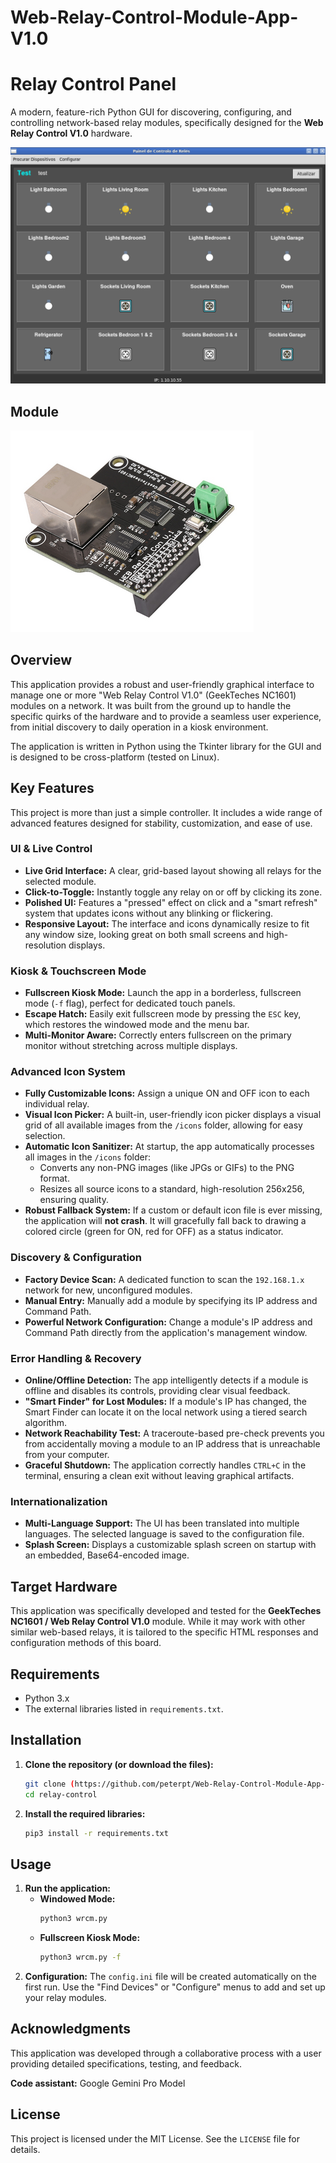 # Web-Relay-Control-Module-App-V1.0

# Relay Control Panel

A modern, feature-rich Python GUI for discovering, configuring, and controlling network-based relay modules, specifically designed for the **Web Relay Control V1.0** hardware.

![Application Screenshot](https://github.com/peterpt/Web-Relay-Control-Module-App-V1.0/blob/main/appok.png)


## Module

![Module Screenshot](https://github.com/peterpt/Web-Relay-Control-Module-App-V1.0/blob/main/module.png)
## Overview

This application provides a robust and user-friendly graphical interface to manage one or more "Web Relay Control V1.0" (GeekTeches NC1601) modules on a network. It was built from the ground up to handle the specific quirks of the hardware and to provide a seamless user experience, from initial discovery to daily operation in a kiosk environment.

The application is written in Python using the Tkinter library for the GUI and is designed to be cross-platform (tested on Linux).

## Key Features

This project is more than just a simple controller. It includes a wide range of advanced features designed for stability, customization, and ease of use.

### UI & Live Control
*   **Live Grid Interface:** A clear, grid-based layout showing all relays for the selected module.
*   **Click-to-Toggle:** Instantly toggle any relay on or off by clicking its zone.
*   **Polished UI:** Features a "pressed" effect on click and a "smart refresh" system that updates icons without any blinking or flickering.
*   **Responsive Layout:** The interface and icons dynamically resize to fit any window size, looking great on both small screens and high-resolution displays.

### Kiosk & Touchscreen Mode
*   **Fullscreen Kiosk Mode:** Launch the app in a borderless, fullscreen mode (`-f` flag), perfect for dedicated touch panels.
*   **Escape Hatch:** Easily exit fullscreen mode by pressing the `ESC` key, which restores the windowed mode and the menu bar.
*   **Multi-Monitor Aware:** Correctly enters fullscreen on the primary monitor without stretching across multiple displays.

### Advanced Icon System
*   **Fully Customizable Icons:** Assign a unique ON and OFF icon to each individual relay.
*   **Visual Icon Picker:** A built-in, user-friendly icon picker displays a visual grid of all available images from the `/icons` folder, allowing for easy selection.
*   **Automatic Icon Sanitizer:** At startup, the app automatically processes all images in the `/icons` folder:
    *   Converts any non-PNG images (like JPGs or GIFs) to the PNG format.
    *   Resizes all source icons to a standard, high-resolution 256x256, ensuring quality.
*   **Robust Fallback System:** If a custom or default icon file is ever missing, the application will **not crash**. It will gracefully fall back to drawing a colored circle (green for ON, red for OFF) as a status indicator.

### Discovery & Configuration
*   **Factory Device Scan:** A dedicated function to scan the `192.168.1.x` network for new, unconfigured modules.
*   **Manual Entry:** Manually add a module by specifying its IP address and Command Path.
*   **Powerful Network Configuration:** Change a module's IP address and Command Path directly from the application's management window.

### Error Handling & Recovery
*   **Online/Offline Detection:** The app intelligently detects if a module is offline and disables its controls, providing clear visual feedback.
*   **"Smart Finder" for Lost Modules:** If a module's IP has changed, the Smart Finder can locate it on the local network using a tiered search algorithm.
*   **Network Reachability Test:** A traceroute-based pre-check prevents you from accidentally moving a module to an IP address that is unreachable from your computer.
*   **Graceful Shutdown:** The application correctly handles `CTRL+C` in the terminal, ensuring a clean exit without leaving graphical artifacts.

### Internationalization
*   **Multi-Language Support:** The UI has been translated into multiple languages. The selected language is saved to the configuration file.
*   **Splash Screen:** Displays a customizable splash screen on startup with an embedded, Base64-encoded image.

## Target Hardware

This application was specifically developed and tested for the **GeekTeches NC1601 / Web Relay Control V1.0** module. While it may work with other similar web-based relays, it is tailored to the specific HTML responses and configuration methods of this board.

## Requirements

*   Python 3.x
*   The external libraries listed in `requirements.txt`.

## Installation

1.  **Clone the repository (or download the files):**
    ```bash
    git clone (https://github.com/peterpt/Web-Relay-Control-Module-App-V1.0)
    cd relay-control
    ```

2.  **Install the required libraries:**
    ```bash
    pip3 install -r requirements.txt
    ```

## Usage

1.  **Run the application:**
    *   **Windowed Mode:**
        ```bash
        python3 wrcm.py
        ```
    *   **Fullscreen Kiosk Mode:**
        ```bash
        python3 wrcm.py -f
        ```
2.  **Configuration:** The `config.ini` file will be created automatically on the first run. Use the "Find Devices" or "Configure" menus to add and set up your relay modules.

## Acknowledgments

This application was developed through a collaborative process with a user providing detailed specifications, testing, and feedback.

**Code assistant:** Google Gemini Pro Model

## License

This project is licensed under the MIT License. See the `LICENSE` file for details.
